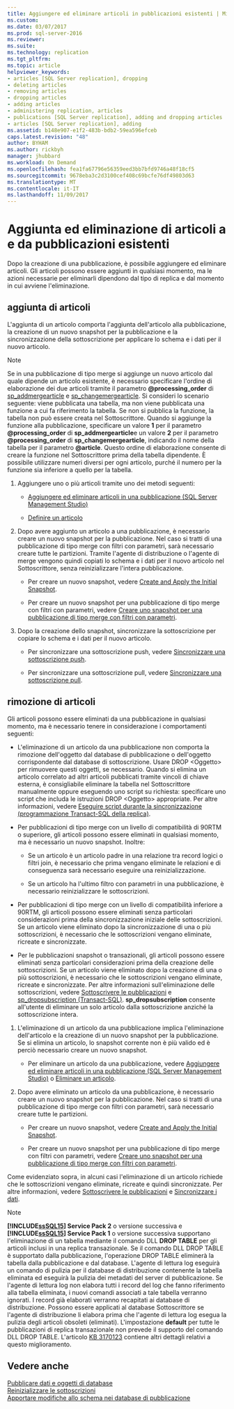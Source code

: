 ```yaml
---
title: Aggiungere ed eliminare articoli in pubblicazioni esistenti | Microsoft Docs
ms.custom: 
ms.date: 03/07/2017
ms.prod: sql-server-2016
ms.reviewer: 
ms.suite: 
ms.technology: replication
ms.tgt_pltfrm: 
ms.topic: article
helpviewer_keywords:
- articles [SQL Server replication], dropping
- deleting articles
- removing articles
- dropping articles
- adding articles
- administering replication, articles
- publications [SQL Server replication], adding and dropping articles
- articles [SQL Server replication], adding
ms.assetid: b148e907-e1f2-483b-bdb2-59ea596efceb
caps.latest.revision: "48"
author: BYHAM
ms.author: rickbyh
manager: jhubbard
ms.workload: On Demand
ms.openlocfilehash: fea1fa67796e56359eed3bb7bfd9746a48f18cf5
ms.sourcegitcommit: 9678eba3c2d3100cef408c69bcfe76df49803d63
ms.translationtype: MT
ms.contentlocale: it-IT
ms.lasthandoff: 11/09/2017
---
```

# <a name="add-articles-to-and-drop-articles-from-existing-publications"></a>Aggiunta ed eliminazione di articoli a e da pubblicazioni esistenti
  Dopo la creazione di una pubblicazione, è possibile aggiungere ed eliminare articoli. Gli articoli possono essere aggiunti in qualsiasi momento, ma le azioni necessarie per eliminarli dipendono dal tipo di replica e dal momento in cui avviene l'eliminazione.  
  
## <a name="adding-articles"></a>aggiunta di articoli  
 L'aggiunta di un articolo comporta l'aggiunta dell'articolo alla pubblicazione, la creazione di un nuovo snapshot per la pubblicazione e la sincronizzazione della sottoscrizione per applicare lo schema e i dati per il nuovo articolo.  
  
> [!NOTE]  
>  Se in una pubblicazione di tipo merge si aggiunge un nuovo articolo dal quale dipende un articolo esistente, è necessario specificare l'ordine di elaborazione dei due articoli tramite il parametro **@processing_order** di [sp_addmergearticle](../../../relational-databases/system-stored-procedures/sp-addmergearticle-transact-sql.md) e [sp_changemergearticle](../../../relational-databases/system-stored-procedures/sp-changemergearticle-transact-sql.md). Si consideri lo scenario seguente: viene pubblicata una tabella, ma non viene pubblicata una funzione a cui fa riferimento la tabella. Se non si pubblica la funzione, la tabella non può essere creata nel Sottoscrittore. Quando si aggiunge la funzione alla pubblicazione, specificare un valore **1** per il parametro **@processing_order** di **sp_addmergearticle**e un valore **2** per il parametro **@processing_order** di **sp_changemergearticle**, indicando il nome della tabella per il parametro **@article**. Questo ordine di elaborazione consente di creare la funzione nel Sottoscrittore prima della tabella dipendente. È possibile utilizzare numeri diversi per ogni articolo, purché il numero per la funzione sia inferiore a quello per la tabella.  
  
1.  Aggiungere uno o più articoli tramite uno dei metodi seguenti:  
  
    -   [Aggiungere ed eliminare articoli in una pubblicazione &#40;SQL Server Management Studio&#41;](../../../relational-databases/replication/publish/add-articles-to-and-drop-articles-from-a-publication.md)  
  
    -   [Definire un articolo](../../../relational-databases/replication/publish/define-an-article.md)  
  
2.  Dopo avere aggiunto un articolo a una pubblicazione, è necessario creare un nuovo snapshot per la pubblicazione. Nel caso si tratti di una pubblicazione di tipo merge con filtri con parametri, sarà necessario creare tutte le partizioni. Tramite l'agente di distribuzione o l'agente di merge vengono quindi copiati lo schema e i dati per il nuovo articolo nel Sottoscrittore, senza reinizializzare l'intera pubblicazione.  
  
    -   Per creare un nuovo snapshot, vedere [Create and Apply the Initial Snapshot](../../../relational-databases/replication/create-and-apply-the-initial-snapshot.md).  
  
    -   Per creare un nuovo snapshot per una pubblicazione di tipo merge con filtri con parametri, vedere [Creare uno snapshot per una pubblicazione di tipo merge con filtri con parametri](../../../relational-databases/replication/create-a-snapshot-for-a-merge-publication-with-parameterized-filters.md).  
  
3.  Dopo la creazione dello snapshot, sincronizzare la sottoscrizione per copiare lo schema e i dati per il nuovo articolo.  
  
    -   Per sincronizzare una sottoscrizione push, vedere [Sincronizzare una sottoscrizione push](../../../relational-databases/replication/synchronize-a-push-subscription.md).  
  
    -   Per sincronizzare una sottoscrizione pull, vedere [Sincronizzare una sottoscrizione pull](../../../relational-databases/replication/synchronize-a-pull-subscription.md).  
  
## <a name="dropping-articles"></a>rimozione di articoli  
 Gli articoli possono essere eliminati da una pubblicazione in qualsiasi momento, ma è necessario tenere in considerazione i comportamenti seguenti:  
  
-   L'eliminazione di un articolo da una pubblicazione non comporta la rimozione dell'oggetto dal database di pubblicazione o dell'oggetto corrispondente dal database di sottoscrizione. Usare DROP \<Oggetto> per rimuovere questi oggetti, se necessario. Quando si elimina un articolo correlato ad altri articoli pubblicati tramite vincoli di chiave esterna, è consigliabile eliminare la tabella nel Sottoscrittore manualmente oppure eseguendo uno script su richiesta: specificare uno script che includa le istruzioni DROP \<Oggetto> appropriate. Per altre informazioni, vedere [Eseguire script durante la sincronizzazione &#40;programmazione Transact-SQL della replica&#41;](../../../relational-databases/replication/execute-scripts-during-synchronization-replication-transact-sql-programming.md).  
  
-   Per pubblicazioni di tipo merge con un livello di compatibilità di 90RTM o superiore, gli articoli possono essere eliminati in qualsiasi momento, ma è necessario un nuovo snapshot. Inoltre:  
  
    -   Se un articolo è un articolo padre in una relazione tra record logici o filtri join, è necessario che prima vengano eliminate le relazioni e di conseguenza sarà necessario eseguire una reinizializzazione.  
  
    -   Se un articolo ha l'ultimo filtro con parametri in una pubblicazione, è necessario reinizializzare le sottoscrizioni.  
  
-   Per pubblicazioni di tipo merge con un livello di compatibilità inferiore a 90RTM, gli articoli possono essere eliminati senza particolari considerazioni prima della sincronizzazione iniziale delle sottoscrizioni. Se un articolo viene eliminato dopo la sincronizzazione di una o più sottoscrizioni, è necessario che le sottoscrizioni vengano eliminate, ricreate e sincronizzate.  
  
-   Per le pubblicazioni snapshot o transazionali, gli articoli possono essere eliminati senza particolari considerazioni prima della creazione delle sottoscrizioni. Se un articolo viene eliminato dopo la creazione di una o più sottoscrizioni, è necessario che le sottoscrizioni vengano eliminate, ricreate e sincronizzate. Per altre informazioni sull'eliminazione delle sottoscrizioni, vedere [Sottoscrivere le pubblicazioni](../../../relational-databases/replication/subscribe-to-publications.md) e [sp_dropsubscription &#40;Transact-SQL&#41;](../../../relational-databases/system-stored-procedures/sp-dropsubscription-transact-sql.md). **sp_dropsubscription** consente all'utente di eliminare un solo articolo dalla sottoscrizione anziché la sottoscrizione intera.  
  
1.  L'eliminazione di un articolo da una pubblicazione implica l'eliminazione dell'articolo e la creazione di un nuovo snapshot per la pubblicazione. Se si elimina un articolo, lo snapshot corrente non è più valido ed è perciò necessario creare un nuovo snapshot.  
  
    -   Per eliminare un articolo da una pubblicazione, vedere [Aggiungere ed eliminare articoli in una pubblicazione &#40;SQL Server Management Studio&#41;](../../../relational-databases/replication/publish/add-articles-to-and-drop-articles-from-a-publication.md) o [Eliminare un articolo](../../../relational-databases/replication/publish/delete-an-article.md).  
  
2.  Dopo avere eliminato un articolo da una pubblicazione, è necessario creare un nuovo snapshot per la pubblicazione. Nel caso si tratti di una pubblicazione di tipo merge con filtri con parametri, sarà necessario creare tutte le partizioni.  
  
    -   Per creare un nuovo snapshot, vedere [Create and Apply the Initial Snapshot](../../../relational-databases/replication/create-and-apply-the-initial-snapshot.md).  
  
    -   Per creare un nuovo snapshot per una pubblicazione di tipo merge con filtri con parametri, vedere [Creare uno snapshot per una pubblicazione di tipo merge con filtri con parametri](../../../relational-databases/replication/create-a-snapshot-for-a-merge-publication-with-parameterized-filters.md).  
  
 Come evidenziato sopra, in alcuni casi l'eliminazione di un articolo richiede che le sottoscrizioni vengano eliminate, ricreate e quindi sincronizzate. Per altre informazioni, vedere [Sottoscrivere le pubblicazioni](../../../relational-databases/replication/subscribe-to-publications.md) e [Sincronizzare i dati](../../../relational-databases/replication/synchronize-data.md).  
 
 > [!NOTE]
 > **[!INCLUDE[ssSQL15](../../../includes/sssql14-md.md)] Service Pack 2** o versione successiva e **[!INCLUDE[ssSQL15](../../../includes/sssql15-md.md)] Service Pack 1** o versione successiva supportano l'eliminazione di un tabella mediante il comando DLL **DROP TABLE** per gli articoli inclusi in una replica transazionale. Se il comando DLL DROP TABLE è supportato dalla pubblicazione, l'operazione DROP TABLE eliminerà la tabella dalla pubblicazione e dal database. L'agente di lettura log eseguirà un comando di pulizia per il database di distribuzione contenente la tabella eliminata ed eseguirà la pulizia dei metadati del server di pubblicazione. Se l'agente di lettura log non elabora tutti i record del log che fanno riferimento alla tabella eliminata, i nuovi comandi associati a tale tabella verranno ignorati. I record già elaborati verranno recapitati ai database di distribuzione. Possono essere applicati al database Sottoscrittore se l'agente di distribuzione li elabora prima che l'agente di lettura log esegua la pulizia degli articoli obsoleti (eliminati). L'impostazione **default** per tutte le pubblicazioni di replica transazionale non prevede il supporto del comando DLL DROP TABLE. L'articolo [KB 3170123](https://support.microsoft.com/en-us/help/3170123/supports-drop-table-ddl-for-articles-that-are-included-in-transactional-replication-in-sql-server-2014-or-in-sql-server-2016-sp1) contiene altri dettagli relativi a questo miglioramento.

  
## <a name="see-also"></a>Vedere anche  
 [Pubblicare dati e oggetti di database](../../../relational-databases/replication/publish/publish-data-and-database-objects.md)   
 [Reinizializzare le sottoscrizioni](../../../relational-databases/replication/reinitialize-subscriptions.md)   
 [Apportare modifiche allo schema nei database di pubblicazione](../../../relational-databases/replication/publish/make-schema-changes-on-publication-databases.md)  
  
  
